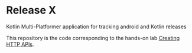 
# Release X  
Kotlin Multi-Platformer application for tracking android and Kotlin releases

This repository is the code corresponding to the hands-on lab [Creating HTTP APIs](https://ktor.io/docs/creating-http-apis.html). 
